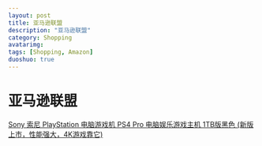 ```yaml
---
layout: post
title: 亚马逊联盟
description: "亚马逊联盟"
category: Shopping
avatarimg:
tags: [Shopping, Amazon]
duoshuo: true
---
```


# 亚马逊联盟
<a  href="https://www.amazon.cn/gp/product/B071JNRXYS/ref=as_li_tf_tl?ie=UTF8&camp=536&creative=3200&creativeASIN=B071JNRXYS&linkCode=as2&tag=jaminzhang-23">Sony 索尼 PlayStation 电脑游戏机 PS4 Pro 电脑娱乐游戏主机 1TB版黑色 (新版上市，性能强大，4K游戏靠它)</a><img src="http://ir-cn.amazon-adsystem.com/e/ir?t=jaminzhang-23&l=as2&o=28&a=B071JNRXYS" width="1" height="1" border="0" alt="" style="border:none !important; margin:0px !important;" />
